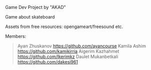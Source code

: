 Game Dev Project by "AKAD"

Game about skateboard


Assets from free resources:
opengameart/freesound etc.



Members:
>Ayan Zhuskanov
	https://github.com/ayancourse
>Kamila Ashim
	https://github.com/kamikirria
>Aigerim Kazhahmet
	https://github.com/Ikerimkz
>Daulet Mukanbetkali
	https://github.com/dakesi961

